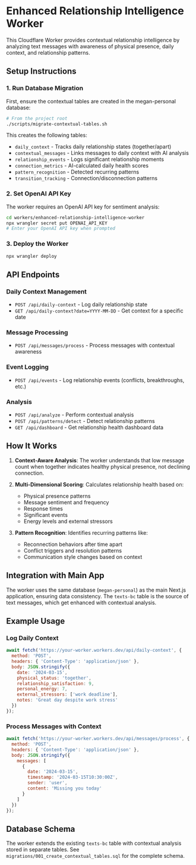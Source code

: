 # Enhanced Relationship Intelligence Worker

This Cloudflare Worker provides contextual relationship intelligence by analyzing text messages with awareness of physical presence, daily context, and relationship patterns.

## Setup Instructions

### 1. Run Database Migration

First, ensure the contextual tables are created in the megan-personal database:

```bash
# From the project root
./scripts/migrate-contextual-tables.sh
```

This creates the following tables:
- `daily_context` - Tracks daily relationship states (together/apart)
- `contextual_messages` - Links messages to daily context with AI analysis
- `relationship_events` - Logs significant relationship moments
- `connection_metrics` - AI-calculated daily health scores
- `pattern_recognition` - Detected recurring patterns
- `transition_tracking` - Connection/disconnection patterns

### 2. Set OpenAI API Key

The worker requires an OpenAI API key for sentiment analysis:

```bash
cd workers/enhanced-relationship-intelligence-worker
npx wrangler secret put OPENAI_API_KEY
# Enter your OpenAI API key when prompted
```

### 3. Deploy the Worker

```bash
npx wrangler deploy
```

## API Endpoints

### Daily Context Management
- `POST /api/daily-context` - Log daily relationship state
- `GET /api/daily-context?date=YYYY-MM-DD` - Get context for a specific date

### Message Processing
- `POST /api/messages/process` - Process messages with contextual awareness

### Event Logging
- `POST /api/events` - Log relationship events (conflicts, breakthroughs, etc.)

### Analysis
- `POST /api/analyze` - Perform contextual analysis
- `POST /api/patterns/detect` - Detect relationship patterns
- `GET /api/dashboard` - Get relationship health dashboard data

## How It Works

1. **Context-Aware Analysis**: The worker understands that low message count when together indicates healthy physical presence, not declining connection.

2. **Multi-Dimensional Scoring**: Calculates relationship health based on:
   - Physical presence patterns
   - Message sentiment and frequency
   - Response times
   - Significant events
   - Energy levels and external stressors

3. **Pattern Recognition**: Identifies recurring patterns like:
   - Reconnection behaviors after time apart
   - Conflict triggers and resolution patterns
   - Communication style changes based on context

## Integration with Main App

The worker uses the same database (`megan-personal`) as the main Next.js application, ensuring data consistency. The `texts-bc` table is the source of text messages, which get enhanced with contextual analysis.

## Example Usage

### Log Daily Context
```javascript
await fetch('https://your-worker.workers.dev/api/daily-context', {
  method: 'POST',
  headers: { 'Content-Type': 'application/json' },
  body: JSON.stringify({
    date: '2024-03-15',
    physical_status: 'together',
    relationship_satisfaction: 9,
    personal_energy: 7,
    external_stressors: ['work deadline'],
    notes: 'Great day despite work stress'
  })
});
```

### Process Messages with Context
```javascript
await fetch('https://your-worker.workers.dev/api/messages/process', {
  method: 'POST',
  headers: { 'Content-Type': 'application/json' },
  body: JSON.stringify({
    messages: [
      {
        date: '2024-03-15',
        timestamp: '2024-03-15T10:30:00Z',
        sender: 'user',
        content: 'Missing you today'
      }
    ]
  })
});
```

## Database Schema

The worker extends the existing `texts-bc` table with contextual analysis stored in separate tables. See `migrations/001_create_contextual_tables.sql` for the complete schema.